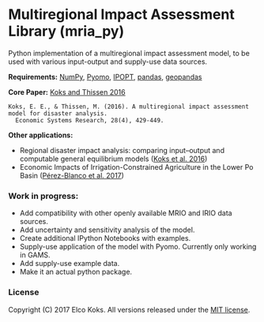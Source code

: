 # Multiregional Impact Assessment Library (mria_py)

Python implementation of a multiregional impact assessment model, to be used with various input-output and supply-use data sources. 


**Requirements:** [NumPy](http://www.numpy.org/), [Pyomo](http://www.pyomo.org/), [IPOPT](https://projects.coin-or.org/Ipopt), [pandas](https://pandas.pydata.org/), [geopandas](http://geopandas.org/)

**Core Paper:** [Koks and Thissen 2016](http://www.tandfonline.com/doi/full/10.1080/09535314.2016.1232701)

```
Koks, E. E., & Thissen, M. (2016). A multiregional impact assessment model for disaster analysis. 
  Economic Systems Research, 28(4), 429-449.
```

**Other applications:**
* Regional disaster impact analysis: comparing input–output and computable general equilibrium models ([Koks et al. 2016](https://www.nat-hazards-earth-syst-sci.net/16/1911/2016/))
* Economic Impacts of Irrigation-Constrained Agriculture in the Lower Po Basin ([Pérez-Blanco et al. 2017](http://www.worldscientific.com/doi/abs/10.1142/S2382624X17500035))

### Work in progress:
* Add compatibility with other openly available MRIO and IRIO data sources.
* Add uncertainty and sensitivity analysis of the model.
* Create additional IPython Notebooks with examples.
* Supply-use application of the model with Pyomo. Currently only working in GAMS.
* Add supply-use example data.
* Make it an actual python package.

### License
Copyright (C) 2017 Elco Koks. All versions released under the [MIT license](LICENSE.md).
